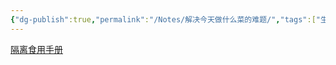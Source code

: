 ```yaml
---
{"dg-publish":true,"permalink":"/Notes/解决今天做什么菜的难题/","tags":["生活"]}
---
```



[隔离食用手册](https://cook.yunyoujun.cn/)
